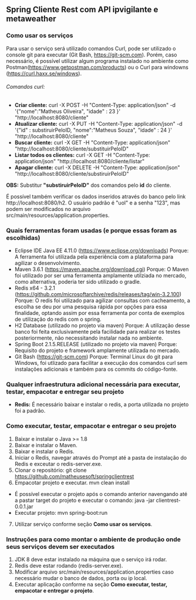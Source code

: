 ## Spring Cliente Rest com API  ipvigilante e metaweather

### Como usar os serviços
Para usar o serviço será utilizado comandos Curl, pode ser utilizado o console git para executar (Git Bash, https://git-scm.com). Porém, caso necessário, é possível utilizar algum programa instalado no ambiente como Postman(https://www.getpostman.com/products) ou o Curl para windowns (https://curl.haxx.se/windows).
###### Comandos curl:
- **Criar cliente:** 
		curl -X POST -H "Content-Type: application/json" -d '{"nome":"Matheus Oliveira", "idade" : 23 }' "http://localhost:8080/cliente"
- **Atualizar cliente:** 
		curl -X PUT -H "Content-Type: application/json" -d '{"id" : substiruirPeloID, "nome":"Matheus Souza", "idade" : 24 }' "http://localhost:8080/cliente"
- **Buscar cliente:** 
		curl -X GET -H "Content-Type: application/json" "http://localhost:8080/cliente/substituirPeloID"
- **Listar todos os clientes:** 
		curl -X GET -H "Content-Type: application/json" "http://localhost:8080/cliente/listar"
- **Apagar cliente:** 
		curl -X DELETE -H "Content-Type: application/json" "http://localhost:8080/cliente/substiruirPeloID"

**OBS:** Substitur **"substiruirPeloID"** dos comandos pelo **id** do cliente.

É possível também verificar os dados inseridos através do banco pelo link http://localhost:8080/h2. O usuário padrão é "uol" e a senha "123", mas podem ser modificados no arquivo src/main/resources/application.properties.
### Quais ferramentas foram usadas (e porque essas foram as escolhidas)
- Eclipse IDE Java EE 4.11.0 (https://www.eclipse.org/downloads)
		Porque: A ferramenta foi utilizada pela experiência com a plataforma para agilizar o desenvolvimento.
- Maven 3.6.1 (https://maven.apache.org/download.cgi)
		Porque: O Maven foi utilizado por ser uma ferramenta amplamente utilziada no mercado, como alternativa, poderia ter sido utilizado o gradle.
- Redis x64 - 3.2.1 (https://github.com/microsoftarchive/redis/releases/tag/win-3.2.100)
		Porque: O redis foi utilizado para agilizar consultas com cacheamento, a escolha se deu por uma pesquisa rápida por opções para essa finalidade, optando assim por essa ferramenta por conta de exemplos de utilização do redis com o spring. 
- H2 Database (utilizado no projeto via maven)
		Porque: A utilização desse banco foi feita exclusivamente pela facilidade para realizar os testes posteriormente, não necessitando instalar nada no ambiente.
- Spring Boot 2.1.5.RELEASE (utilizado no projeto via maven)
		Porque: Requisito do projeto e framework amplamente utilizada no mercado.
- Git Bash (https://git-scm.com)
		Porque: Terminal Linux do git para Windows, foi utlizado para facilitar a execução dos comandos curl sem instalações adicionais e também para os commits do código-fonte.
		
### Qualquer infraestrutura adicional necessária para executar, testar, empacotar e entregar seu projeto
- **Redis:** É necessário baixar e instalar o redis, a porta utilizada no projeto foi a padrão. 

### Como executar, testar, empacotar e entregar o seu projeto
1. Baixar e instalar o Java >= 1.8
2. Baixar e instalar o Maven.
3. Baixar e instalar o Redis.
4. Iniciar o Redis, navegar através do Prompt até a pasta de instalação do Redis e exceutar o redis-server.exe.
5. Clonar o repositório: 
		git clone https://github.com/matheusesoft/springclientrest
6. Empacotar projeto e executar. 
		mvn clean install
- É possível executar o projeto após o comando anterior navengando até a pastar target do projeto e executar o comando:
		java -jar clientrest-0.0.1.jar
- Executar projeto:
		mvn spring-boot:run
7. Utilizar serviço conforme seção **Como usar os serviços**.
### Instruções para como montar o ambiente de produção onde seus serviços devem ser executados
1. JDK 8 deve estar instalado na máquina que o serviço irá rodar.
2. Redis deve estar rodando (redis-server.exe).
3. Modificar arquivo src/main/resources/application.properties caso necessário mudar o banco de dados, porta ou ip local.
4. Executar aplicação conforme na seção **Como executar, testar, empacotar e entregar o projeto**.
